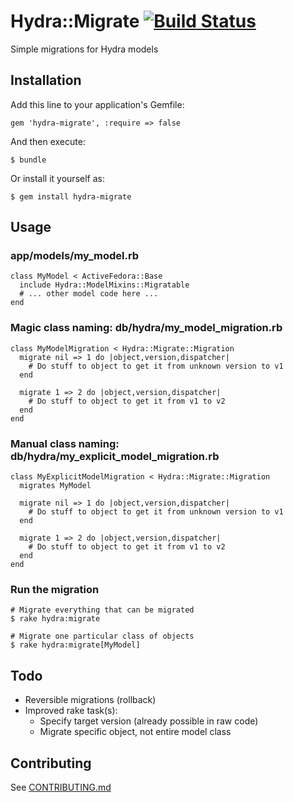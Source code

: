 # Hydra::Migrate [![Build Status](https://travis-ci.org/projecthydra/hydra-migrate.png?branch=master)](https://travis-ci.org/projecthydra/hydra-migrate)

Simple migrations for Hydra models

## Installation

Add this line to your application's Gemfile:

    gem 'hydra-migrate', :require => false

And then execute:

    $ bundle

Or install it yourself as:

    $ gem install hydra-migrate

## Usage

### app/models/my_model.rb

    class MyModel < ActiveFedora::Base
      include Hydra::ModelMixins::Migratable
      # ... other model code here ...
    end

### Magic class naming: db/hydra/my_model_migration.rb

    class MyModelMigration < Hydra::Migrate::Migration
      migrate nil => 1 do |object,version,dispatcher|
        # Do stuff to object to get it from unknown version to v1
      end

      migrate 1 => 2 do |object,version,dispatcher|
        # Do stuff to object to get it from v1 to v2
      end
    end

### Manual class naming: db/hydra/my_explicit_model_migration.rb

    class MyExplicitModelMigration < Hydra::Migrate::Migration
      migrates MyModel

      migrate nil => 1 do |object,version,dispatcher|
        # Do stuff to object to get it from unknown version to v1
      end

      migrate 1 => 2 do |object,version,dispatcher|
        # Do stuff to object to get it from v1 to v2
      end
    end

### Run the migration

    # Migrate everything that can be migrated
    $ rake hydra:migrate

    # Migrate one particular class of objects
    $ rake hydra:migrate[MyModel]

## Todo

* Reversible migrations (rollback)
* Improved rake task(s):
    * Specify target version (already possible in raw code)
    * Migrate specific object, not entire model class

## Contributing

See [CONTRIBUTING.md](CONTRIBUTING.md)
